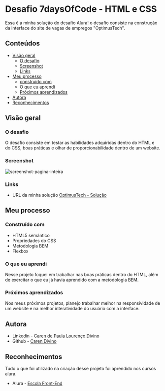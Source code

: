 # Desafio 7daysOfCode - HTML e CSS
Essa é a minha solução do desafio Alura! o desafio consiste na construção da interface do site de vagas de empregos "OptimusTech".


## Conteúdos
- [Visão geral](#visão-geral)
  - [O desafio](#o-desafio)
  - [Screenshot](#screenshot)
  - [Links](#links)
- [Meu processo](#meu-processo)
  - [construído com](#construído-com)
  - [O que eu aprendi](#o-que-eu-aprendi)
  - [Próximos aprendizados](#próximos-aprendizados)
- [Autora](#autora)
- [Reconhecimentos](#reconhecimentos)

## Visão geral

### O desafio

O desafio consiste em testar as habilidades adquiridas dentro do HTML e do CSS, boas práticas e olhar de proporcionabilidade dentro de um website.

### Screenshot

![screenshot-pagina-inteira](https://github.com/caredvn/DesafioAluraHTMLeCSS-1/assets/107898347/1fabbb6e-de4b-4e58-bb62-ac51df14b357)

### Links

- URL da minha solução [OptimusTech - Solução](https://desafio-alura-html-e-css-1.vercel.app)

## Meu processo

### Construído com

- HTML5 semântico
- Propriedades do CSS
- Metodologia BEM
- Flexbox

### O que eu aprendi

Nesse projeto foquei em trabalhar nas boas práticas dentro do HTML, além de exercitar o que eu já havia aprendido com a metodologia BEM.

### Próximos aprendizados

Nos meus próximos projetos, planejo trabalhar melhor na responsividade de um website e na melhor interatividade do usuário com a interface.

## Autora

- Linkedin - [Caren de Paula Lourenço Divino](https://www.linkedin.com/in/caren-de-paula-lourenço-divino-1a8536231/)
- Github - [Caren Divino](https://github.com/caredvn)

## Reconhecimentos

Tudo o que foi utilizado na criação desse projeto foi aprendido nos cursos alura.
- Alura - [Escola Front-End](https://www.alura.com.br/escola-front-end)
